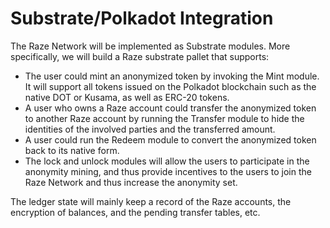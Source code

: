 # Substrate/Polkadot Integration

The Raze Network will be implemented as Substrate modules. More specifically, we will build a Raze substrate pallet that supports:

* The user could mint an anonymized token by invoking the Mint module. It will support all tokens issued on the Polkadot blockchain such as the native DOT or Kusama, as well as ERC-20 tokens.
* A user who owns a Raze account could transfer the anonymized token to another Raze account by running the Transfer module to hide the identities of the involved parties and the transferred amount.
* A user could run the Redeem module to convert the anonymized token back to its native form.
* The lock and unlock modules will allow the users to participate in the anonymity mining, and thus provide incentives to the users to join the Raze Network and thus increase the anonymity set.

The ledger state will mainly keep a record of the Raze accounts, the encryption of balances, and the pending transfer tables, etc.
